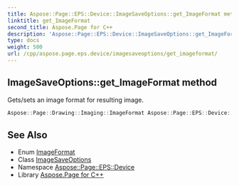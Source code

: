 ```yaml
---
title: Aspose::Page::EPS::Device::ImageSaveOptions::get_ImageFormat method
linktitle: get_ImageFormat
second_title: Aspose.Page for C++
description: 'Aspose::Page::EPS::Device::ImageSaveOptions::get_ImageFormat method. Gets/sets an image format for resulting image in C++.'
type: docs
weight: 500
url: /cpp/aspose.page.eps.device/imagesaveoptions/get_imageformat/
---
```

## ImageSaveOptions::get_ImageFormat method


Gets/sets an image format for resulting image.

```cpp
Aspose::Page::Drawing::Imaging::ImageFormat Aspose::Page::EPS::Device::ImageSaveOptions::get_ImageFormat() const
```

## See Also

* Enum [ImageFormat](../../../aspose.page.drawing.imaging/imageformat/)
* Class [ImageSaveOptions](../)
* Namespace [Aspose::Page::EPS::Device](../../)
* Library [Aspose.Page for C++](../../../)
